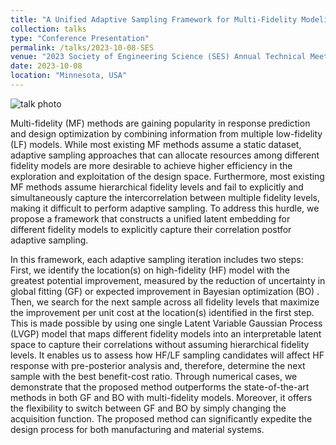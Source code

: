 ```yaml
---
title: "A Unified Adaptive Sampling Framework for Multi-Fidelity Modeling and Bayesian Optimization via Latent Variable Gaussian Process"
collection: talks
type: "Conference Presentation"
permalink: /talks/2023-10-08-SES
venue: "2023 Society of Engineering Science (SES) Annual Technical Meeting"
date: 2023-10-08
location: "Minnesota, USA"
---
```



<img src="https://yiping514.github.io/chenyp.github.io/images/2023_SES.JPG" alt="talk photo">

Multi-fidelity (MF) methods are gaining popularity in response prediction and design optimization by combining information from multiple low-fidelity (LF) models. While most existing MF methods assume a static dataset, adaptive sampling approaches that can allocate resources among different fidelity models are more desirable to achieve higher efficiency in the exploration and exploitation of the design space. Furthermore, most existing MF methods assume hierarchical fidelity levels and fail to explicitly and simultaneously capture the intercorrelation between multiple fidelity levels, making it difficult to perform adaptive sampling. To address this hurdle, we propose a framework that constructs a unified latent embedding for different fidelity models to explicitly capture their correlation postfor adaptive sampling.  

In this framework, each adaptive sampling iteration includes two steps: First, we identify the location(s) on high-fidelity (HF) model with the greatest potential improvement, measured by the reduction of uncertainty in global fitting (GF)  or expected improvement in Bayesian optimization (BO) . Then, we search for the next sample across all fidelity levels that maximize the improvement per unit cost at the location(s) identified in the first step. This is made possible by using one single Latent Variable Gaussian Process (LVGP) model that maps different fidelity models into an interpretable latent space to capture their correlations without assuming hierarchical fidelity levels. It enables us to assess how HF/LF sampling candidates will affect HF response with pre-posterior analysis and, therefore, determine the next sample with the best benefit-cost ratio. Through numerical cases, we demonstrate that the proposed method outperforms the state-of-the-art methods in both GF and BO with multi-fidelity models. Moreover, it offers the flexibility to switch between GF and BO by simply changing the acquisition function. The proposed method can significantly expedite the design process for both manufacturing and material systems.  


